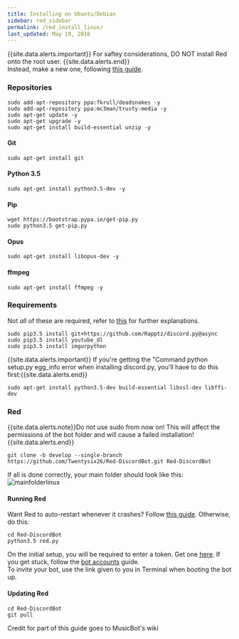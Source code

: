 ```yaml
---
title: Installing on Ubuntu/Debian
sidebar: red_sidebar
permalink: /red_install_linux/
last_updated: May 19, 2016
---
```


{{site.data.alerts.important}} For saftey considerations, DO NOT install Red onto the root user. {{site.data.alerts.end}}  
Instead, make a new one, following [this guide](https://help.ubuntu.com/14.04/ubuntu-help/user-add.html).  

### Repositories

```
sudo add-apt-repository ppa:fkrull/deadsnakes -y
sudo add-apt-repository ppa:mc3man/trusty-media -y
sudo apt-get update -y
sudo apt-get upgrade -y
sudo apt-get install build-essential unzip -y
```

#### Git

```
sudo apt-get install git
```

#### Python 3.5

```
sudo apt-get install python3.5-dev -y
```

#### Pip

```
wget https://bootstrap.pypa.io/get-pip.py
sudo python3.5 get-pip.py
```
#### Opus   

```
sudo apt-get install libopus-dev -y
```

#### ffmpeg

```
sudo apt-get install ffmpeg -y
```

### Requirements
Not *all* of these are required, refer to [this](/Red-Docs/red_win_requirements/) for further explanations.

```
sudo pip3.5 install git+https://github.com/Rapptz/discord.py@async
sudo pip3.5 install youtube_dl
sudo pip3.5 install imgurpython
```   

{{site.data.alerts.important}} If you're getting the "Command python setup.py egg_info error when installing discord.py, you'll have to do this first:{{site.data.alerts.end}}

```
sudo apt-get install python3.5-dev build-essential libssl-dev libffi-dev
```

### Red  
{{site.data.alerts.note}}Do not use sudo from now on! This will affect the permissions of the bot folder and will cause a failed installation!{{site.data.alerts.end}}

```
git clone -b develop --single-branch https://github.com/Twentysix26/Red-DiscordBot.git Red-DiscordBot
```

If all is done correctly, your main folder should look like this:  
![mainfolderlinux](https://i.imgur.com/9pwxtYm.png)

#### Running Red  

Want Red to auto-restart whenever it crashes? Follow [this guide](/Red-Docs/red_guide_linux_upstart). Otherwise, do this:

```
cd Red-DiscordBot
python3.5 red.py
```

On the initial setup, you will be required to enter a token. Get one [here](https://discordapp.com/developers/applications/me). If you get stuck, follow the [bot accounts](/Red-Docs/red_guide_bot_accounts) guide.  
To invite your bot, use the link given to you in Terminal when booting the bot up.  

#### Updating Red

```
cd Red-DiscordBot
git pull
```

Credit for part of this guide goes to MusicBot's wiki
